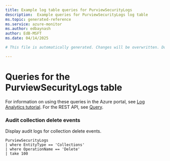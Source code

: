 ```yaml
---
title: Example log table queries for PurviewSecurityLogs
description:  Example queries for PurviewSecurityLogs log table
ms.topic: generated-reference
ms.service: azure-monitor
ms.author: edbaynash
author: EdB-MSFT
ms.date: 04/14/2025

# This file is automatically generated. Changes will be overwritten. Do not change this file directly. 

---
```


# Queries for the PurviewSecurityLogs table

For information on using these queries in the Azure portal, see [Log Analytics tutorial](/azure/azure-monitor/logs/log-analytics-tutorial). For the REST API, see [Query](/rest/api/loganalytics/query).


### Audit collection delete events  


Display audit logs for collection delete events.  

```query
PurviewSecurityLogs
| where EntityType == 'Collections'
| where OperationName == 'Delete'
| take 100
```


